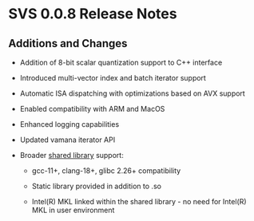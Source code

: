 # SVS 0.0.8 Release Notes

## Additions and Changes

* Addition of 8-bit scalar quantization support to C++ interface

* Introduced multi-vector index and batch iterator support

* Automatic ISA dispatching with optimizations based on AVX support

* Enabled compatibility with ARM and MacOS

* Enhanced logging capabilities

* Updated vamana iterator API

* Broader [shared library](https://github.com/intel/ScalableVectorSearch/releases) support:

  * gcc-11+, clang-18+, glibc 2.26+ compatibility
  
  * Static library provided in addition to .so
  
  * Intel(R) MKL linked within the shared library - no need for Intel(R) MKL in user environment
